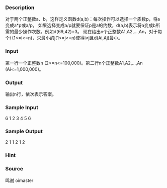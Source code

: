 
### Description



对于两个正整数a、b，这样定义函数d(a,b)：每次操作可以选择一个质数p，将a变成a*p或a/p，
如果选择变成a/p就要保证p是a的约数，d(a,b)表示将a变成b所需的最少操作次数。例如d(69,42)=3。
现在给出n个正整数A1,A2,...,An，对于每个i (1<=i<=n)，求最小的j(1<=j<=n)使得i≠j且d(Ai,Aj)最小。





### Input
第一行一个正整数n (2<=n<=100,000)。第二行n个正整数A1,A2,...,An (Ai<=1,000,000)。





### Output
输出n行，依次表示答案。





### Sample Input
6
1
2
3
4
5
6


### Sample Output
2
1
1
2
1
2

### Hint

### Source
鸣谢 oimaster